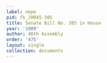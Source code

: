 ```yaml
---
label: nope
pid: fk_JHR45-385
title: Senate Bill No. 385 in House
year: '1909'
author: 46th Assembly
order: '475'
layout: single
collection: documents
---
```

